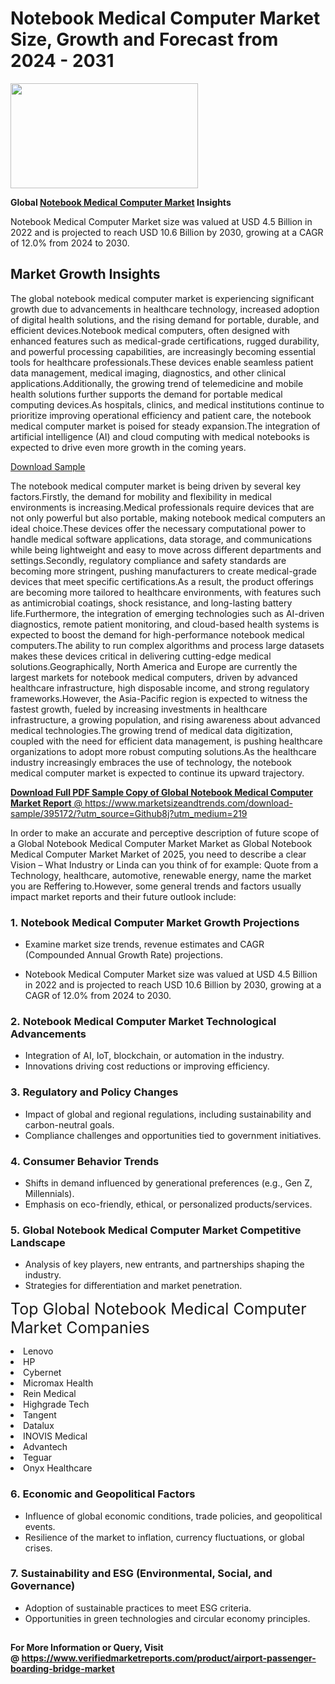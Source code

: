 <H1>Notebook Medical Computer Market Size, Growth and Forecast from 2024 - 2031</H1><img class="aligncenter size-medium wp-image-584254" src="https://thirdeyenews.in/wp-content/uploads/2024/09/Global-Market-Research-300x168.jpeg" alt="" width="300" height="168" /><p><strong>Global&nbsp;<a href="https://www.marketsizeandtrends.com/download-sample/395172/?utm_source=Github8j?utm_medium=219">Notebook Medical Computer Market</a> Insights</strong></p><p>Notebook Medical Computer Market size was valued at USD 4.5 Billion in 2022 and is projected to reach USD 10.6 Billion by 2030, growing at a CAGR of 12.0% from 2024 to 2030.</p><p><h2>Market Growth Insights</h2> <p>The global notebook medical computer market is experiencing significant growth due to advancements in healthcare technology, increased adoption of digital health solutions, and the rising demand for portable, durable, and efficient devices.Notebook medical computers, often designed with enhanced features such as medical-grade certifications, rugged durability, and powerful processing capabilities, are increasingly becoming essential tools for healthcare professionals.These devices enable seamless patient data management, medical imaging, diagnostics, and other clinical applications.Additionally, the growing trend of telemedicine and mobile health solutions further supports the demand for portable medical computing devices.As hospitals, clinics, and medical institutions continue to prioritize improving operational efficiency and patient care, the notebook medical computer market is poised for steady expansion.The integration of artificial intelligence (AI) and cloud computing with medical notebooks is expected to drive even more growth in the coming years.</p> <p><a href="#">Download Sample</a></p> <p>The notebook medical computer market is being driven by several key factors.Firstly, the demand for mobility and flexibility in medical environments is increasing.Medical professionals require devices that are not only powerful but also portable, making notebook medical computers an ideal choice.These devices offer the necessary computational power to handle medical software applications, data storage, and communications while being lightweight and easy to move across different departments and settings.Secondly, regulatory compliance and safety standards are becoming more stringent, pushing manufacturers to create medical-grade devices that meet specific certifications.As a result, the product offerings are becoming more tailored to healthcare environments, with features such as antimicrobial coatings, shock resistance, and long-lasting battery life.Furthermore, the integration of emerging technologies such as AI-driven diagnostics, remote patient monitoring, and cloud-based health systems is expected to boost the demand for high-performance notebook medical computers.The ability to run complex algorithms and process large datasets makes these devices critical in delivering cutting-edge medical solutions.Geographically, North America and Europe are currently the largest markets for notebook medical computers, driven by advanced healthcare infrastructure, high disposable income, and strong regulatory frameworks.However, the Asia-Pacific region is expected to witness the fastest growth, fueled by increasing investments in healthcare infrastructure, a growing population, and rising awareness about advanced medical technologies.The growing trend of medical data digitization, coupled with the need for efficient data management, is pushing healthcare organizations to adopt more robust computing solutions.As the healthcare industry increasingly embraces the use of technology, the notebook medical computer market is expected to continue its upward trajectory.<p><a href="#"></p><p><span class=""><strong>Download Full PDF Sample Copy of Global Notebook Medical Computer Market Report</strong> @ <a href="https://www.marketsizeandtrends.com/download-sample/395172/?utm_source=Github8j?utm_medium=219" target="_blank">https://www.marketsizeandtrends.com/download-sample/395172/?utm_source=Github8j?utm_medium=219</a></span></p><p>In order to make an accurate and perceptive description of future scope of a Global&nbsp;Notebook Medical Computer Market Market as Global&nbsp;Notebook Medical Computer Market Market of 2025, you need to describe a clear Vision &ndash; What Industry or Linda can you think of for example: Quote from a Technology, healthcare, automotive, renewable energy, name the market you are Reffering to.However, some general trends and factors usually impact market reports and their future outlook include:</p><h3>1.&nbsp;<strong>Notebook Medical Computer Market Growth Projections</strong></h3><ul><li>Examine market size trends, revenue estimates and CAGR (Compounded Annual Growth Rate) projections.</li><li><p>Notebook Medical Computer Market size was valued at USD 4.5 Billion in 2022 and is projected to reach USD 10.6 Billion by 2030, growing at a CAGR of 12.0% from 2024 to 2030.</p></li></ul><h3>2.&nbsp;<strong>Notebook Medical Computer Market Technological Advancements</strong></h3><ul><li>Integration of AI, IoT, blockchain, or automation in the industry.</li><li>Innovations driving cost reductions or improving efficiency.</li></ul><h3>3.&nbsp;<strong>Regulatory and Policy Changes</strong></h3><ul><li>Impact of global and regional regulations, including sustainability and carbon-neutral goals.</li><li>Compliance challenges and opportunities tied to government initiatives.</li></ul><h3>4.&nbsp;<strong>Consumer Behavior Trends</strong></h3><ul><li>Shifts in demand influenced by generational preferences (e.g., Gen Z, Millennials).</li><li>Emphasis on eco-friendly, ethical, or personalized products/services.</li></ul><h3>5.&nbsp;<strong>Global Notebook Medical Computer Market Competitive Landscape</strong></h3><ul><li>Analysis of key players, new entrants, and partnerships shaping the industry.</li><li>Strategies for differentiation and market penetration.</li></ul><p data-pm-slice="1 1 []"><span style="color: inherit; font-family: inherit; font-size: 25px;">Top Global Notebook Medical Computer Market Companies</span></p><div class="" data-test-id=""><p><li>Lenovo</li><li> HP</li><li> Cybernet</li><li> Micromax Health</li><li> Rein Medical</li><li> Highgrade Tech</li><li> Tangent</li><li> Datalux</li><li> INOVIS Medical</li><li> Advantech</li><li> Teguar</li><li> Onyx Healthcare</li></p></div><h3>6.&nbsp;<strong>Economic and Geopolitical Factors</strong></h3><ul><li>Influence of global economic conditions, trade policies, and geopolitical events.</li><li>Resilience of the market to inflation, currency fluctuations, or global crises.</li></ul><h3>7.&nbsp;<strong>Sustainability and ESG (Environmental, Social, and Governance)</strong></h3><ul><li>Adoption of sustainable practices to meet ESG criteria.</li><li>Opportunities in green technologies and circular economy principles.</li></ul><h2><strong style="font-size: 14px;">For More Information or Query, Visit @&nbsp;</strong><a style="background-color: #ffffff; font-size: 14px;" href="https://www.marketsizeandtrends.com/report/notebook-medical-computer-market/" target="_blank">https://www.verifiedmarketreports.com/product/airport-passenger-boarding-bridge-market</a></h2>